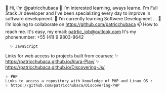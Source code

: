  👋 Hi, I’m @patricchubaca
  👀  I’m interested learning, aways learne.
  I'm Full Stack Jr developer and I've been specializing every day to improve in software development.
  🌱 I’m currently learning Softwere Development ...
  💞️ I’m looking to collaborate on https://github.com/patricchubaca
  📫 How to reach me. It's easy, my email: patrtic_job@outlook.com It's my phonenumber: +55 (41) 9 9803-8642

      ✨ JavaScript
   Links for web access to projects built from courses:
     ✨ https://patricchubaca.github.io/Alura-Play/
     ✨ https://patricchubaca.github.io/Discovering-Js/

    ✨ PHP
    Links to access a repository with knowledge of PHP and Linux OS :
    ✨ https://github.com/patricchubaca/Discovering-PHP
    
<!---
patricchubaca/patricchubaca is a ✨ special ✨ repository because its `README.md` (this file) appears on your GitHub profile.
You can click the Preview link to take a look at your changes.
--->
